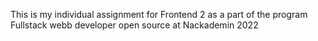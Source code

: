 This is my individual assignment for Frontend 2 as a part of the program Fullstack webb developer open source at Nackademin 2022
